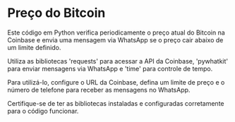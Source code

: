 # Preço do Bitcoin

Este código em Python verifica periodicamente o preço atual do Bitcoin na Coinbase e envia uma mensagem via WhatsApp se o preço cair abaixo de um limite definido. 

Utiliza as bibliotecas 'requests' para acessar a API da Coinbase, 'pywhatkit' para enviar mensagens via WhatsApp e 'time' para controle de tempo. 

Para utilizá-lo, configure o URL da Coinbase, defina um limite de preço e o número de telefone para receber as mensagens no WhatsApp.

Certifique-se de ter as bibliotecas instaladas e configuradas corretamente para o código funcionar.
